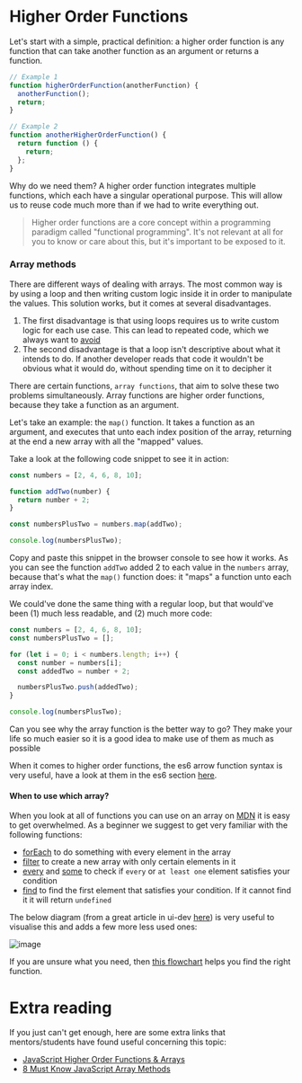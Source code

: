 # Higher Order Functions
Let's start with a simple, practical definition: a higher order function is any function that can take another function as an argument or returns a function.

```js
// Example 1
function higherOrderFunction(anotherFunction) {
  anotherFunction();
  return;
}

// Example 2
function anotherHigherOrderFunction() {
  return function () {
    return;
  };
}
```

Why do we need them? A higher order function integrates multiple functions, which each have a singular operational purpose. This will allow us to reuse code much more than if we had to write everything out.

> Higher order functions are a core concept within a programming paradigm called "functional programming". It's not relevant at all for you to know or care about this, but it's important to be exposed to it.

### Array methods

There are different ways of dealing with arrays. The most common way is by using a loop and then writing custom logic inside it in order to manipulate the values. This solution works, but it comes at several disadvantages.

1. The first disadvantage is that using loops requires us to write custom logic for each use case. This can lead to repeated code, which we always want to [avoid](https://www.youtube.com/watch?v=IGH4-ZhfVDk)
2. The second disadvantage is that a loop isn't descriptive about what it intends to do. If another developer reads that code it wouldn't be obvious what it would do, without spending time on it to decipher it

There are certain functions, `array functions`, that aim to solve these two problems simultaneously. Array functions are higher order functions, because they take a function as an argument.

Let's take an example: the `map()` function. It takes a function as an argument, and executes that unto each index position of the array, returning at the end a new array with all the "mapped" values.

Take a look at the following code snippet to see it in action:

```js
const numbers = [2, 4, 6, 8, 10];

function addTwo(number) {
  return number + 2;
}

const numbersPlusTwo = numbers.map(addTwo);

console.log(numbersPlusTwo);
```

Copy and paste this snippet in the browser console to see how it works. As you can see the function `addTwo` added 2 to each value in the `numbers` array, because that's what the `map()` function does: it "maps" a function unto each array index.

We could've done the same thing with a regular loop, but that would've been (1) much less readable, and (2) much more code:

```js
const numbers = [2, 4, 6, 8, 10];
const numbersPlusTwo = [];

for (let i = 0; i < numbers.length; i++) {
  const number = numbers[i];
  const addedTwo = number + 2;

  numbersPlusTwo.push(addedTwo);
}

console.log(numbersPlusTwo);
```

Can you see why the array function is the better way to go? They make your life so much easier so it is a good idea to make use of them as much as possible

When it comes to higher order functions, the es6 arrow function syntax is very useful, have a look at them in the es6 section [here](./es6.md). 

#### When to use which array?

When you look at all of functions you can use on an array on [MDN](https://developer.mozilla.org/en-US/docs/Web/JavaScript/Reference/Global_Objects/Array) it is easy to get overwhelmed. As a beginner we suggest to get very familiar with the following functions:

- [forEach](https://developer.mozilla.org/en-US/docs/Web/JavaScript/Reference/Global_Objects/Array/forEach) to do something with every element in the array
- [filter](https://developer.mozilla.org/en-US/docs/Web/JavaScript/Reference/Global_Objects/Array/filter) to create a new array with only certain elements in it
- [every](https://developer.mozilla.org/en-US/docs/Web/JavaScript/Reference/Global_Objects/Array/every) and [some](https://developer.mozilla.org/en-US/docs/Web/JavaScript/Reference/Global_Objects/Array/some) to check if `every` or `at least one` element satisfies your condition
- [find](https://developer.mozilla.org/en-US/docs/Web/JavaScript/Reference/Global_Objects/Array/find) to find the first element that satisfies your condition. If it cannot find it it will return `undefined`

The below diagram (from a great article in ui-dev [here](https://www.ui-dev.in/2021/08/must-know-array-methods-in-javascript.html)) is very useful to visualise this and adds a few more less used ones:

![image](https://user-images.githubusercontent.com/23367061/204262548-66698045-0e49-4ea6-8c95-a893ccd50776.png)

If you are unsure what you need, then [this flowchart](https://github.com/HackYourFuture/study/files/10103031/civilised_guide_to_javascript_array_methods.pdf) helps you find the right function.

# Extra reading
If you just can't get enough, here are some extra links that mentors/students have found useful concerning this topic:

- [JavaScript Higher Order Functions & Arrays](https://www.youtube.com/watch?v=rRgD1yVwIvE)
- [8 Must Know JavaScript Array Methods](https://www.youtube.com/watch?v=R8rmfD9Y5-c)
